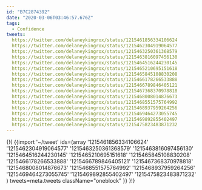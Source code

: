 ```yaml
---
id: "B7C2874392"
date: "2020-03-06T03:46:57.676Z"
tags:
  - Confidence
tweets:
  https://twitter.com/delaneykingrox/status/1215461856334106624
  https://twitter.com/delaneykingrox/status/1215462304919064577
  https://twitter.com/delaneykingrox/status/1215463250361368579
  https://twitter.com/delaneykingrox/status/1215463816097456130
  https://twitter.com/delaneykingrox/status/1215464516244230145
  https://twitter.com/delaneykingrox/status/1215465210695151618
  https://twitter.com/delaneykingrox/status/1215465845108830208
  https://twitter.com/delaneykingrox/status/1215466178266533888
  https://twitter.com/delaneykingrox/status/1215466789846405121
  https://twitter.com/delaneykingrox/status/1215467368370978818
  https://twitter.com/delaneykingrox/status/1215468008014876673
  https://twitter.com/delaneykingrox/status/1215468551575764992
  https://twitter.com/delaneykingrox/status/1215468937959264256
  https://twitter.com/delaneykingrox/status/1215469464273055745
  https://twitter.com/delaneykingrox/status/1215469892855402497
  https://twitter.com/delaneykingrox/status/1215475823483871232
---
```

{!{
  {{import '~/tweet' ids=(array
    '1215461856334106624'
    '1215462304919064577'
    '1215463250361368579'
    '1215463816097456130'
    '1215464516244230145'
    '1215465210695151618'
    '1215465845108830208'
    '1215466178266533888'
    '1215466789846405121'
    '1215467368370978818'
    '1215468008014876673'
    '1215468551575764992'
    '1215468937959264256'
    '1215469464273055745'
    '1215469892855402497'
    '1215475823483871232'
  ) tweets=meta.tweets className="oneblock" }}
}!}

